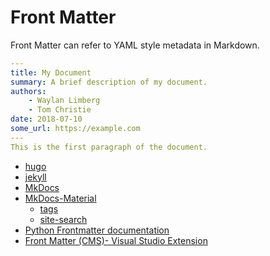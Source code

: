 # Front Matter

Front Matter can refer to YAML style metadata in Markdown.

```yaml
---
title: My Document
summary: A brief description of my document.
authors:
    - Waylan Limberg
    - Tom Christie
date: 2018-07-10
some_url: https://example.com
---
This is the first paragraph of the document.
```

- [hugo](https://gohugo.io/content-management/front-matter/)
- [jekyll](https://jekyllrb.com/docs/front-matter/)
- [MkDocs](https://github.com/mkdocs/mkdocs/blob/6f3801cbd3a216778a8321de11591fe8e17fef4d/docs/user-guide/writing-your-docs.md#meta-data)
- [MkDocs-Material](https://github.com/squidfunk/mkdocs-material/blob/acd154dfbd7672665bc07116ffb9e141a651d69b/docs/reference/index.md)
    - [tags](https://github.com/squidfunk/mkdocs-material/blob/233252194fe4271ef46a2a9386b63d3606d3f7fa/docs/setup/setting-up-tags.md)
    - [site-search](https://github.com/squidfunk/mkdocs-material/blob/233252194fe4271ef46a2a9386b63d3606d3f7fa/docs/setup/setting-up-site-search.md)
- [Python Frontmatter documentation](https://python-frontmatter.readthedocs.io/en/latest/index.html)
- [Front Matter (CMS)- Visual Studio Extension](https://marketplace.visualstudio.com/items?itemName=eliostruyf.vscode-front-matter)

